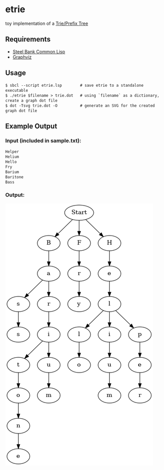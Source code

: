 # etrie
toy implementation of a [Trie/Prefix Tree](https://en.wikipedia.org/wiki/Trie)

## Requirements

- [Steel Bank Common Lisp](http://www.sbcl.org/)
- [Graphviz](https://graphviz.org/)

## Usage

```console
$ sbcl --script etrie.lsp        # save etrie to a standalone executable
$ ./etrie $filename > trie.dot   # using `filename` as a dictionary, create a graph dot file
$ dot -Tsvg trie.dot -O          # generate an SVG for the created graph dot file
```

## Example Output

### Input (included in sample.txt):
```
Helper
Helium
Hello
Fry
Barium
Baritone
Bass
```

### Output:

![Prefix tree for specified input](sample.png)
